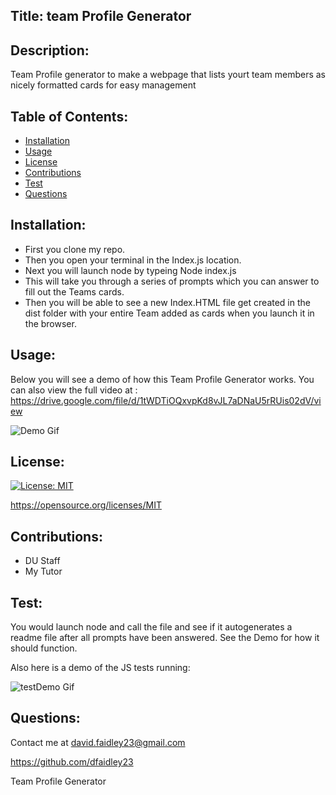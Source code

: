 ## Title: team Profile Generator
## Description: 
Team Profile generator to make a webpage that lists yourt team members as nicely formatted cards for easy management
## Table of Contents: 

- [Installation](#installation)
- [Usage](#usage)
- [License](#license)
- [Contributions](#contributions)
- [Test](#test)
- [Questions](#questions)

## Installation: 
- First you clone my repo.
- Then you open your terminal in the Index.js location.
- Next you will launch node by typeing Node index.js
- This will take you through a series of prompts which you can answer to fill out the Teams cards.
- Then you will be able to see a new Index.HTML file get created in the dist folder with your entire Team added as cards when you launch it in the browser.

## Usage:
Below you will see a demo of how this Team Profile Generator works.
You can also view the full video at : https://drive.google.com/file/d/1tWDTiOQxvpKd8vJL7aDNaU5rRUis02dV/view

![Demo Gif](./assets/demo/demo.gif)
## License: 
[![License: MIT](https://img.shields.io/badge/License-MIT-yellow.svg)](https://opensource.org/licenses/MIT)

https://opensource.org/licenses/MIT
## Contributions: 
- DU Staff
- My Tutor
## Test: 
You would launch node and call the file and see if it autogenerates a readme file after all prompts have been answered. See the Demo for how it should function.

Also here is a demo of the JS tests running:

![testDemo Gif](./assets/demo/testDemo.gif)
## Questions: 
Contact me at david.faidley23@gmail.com

https://github.com/dfaidley23

Team Profile Generator